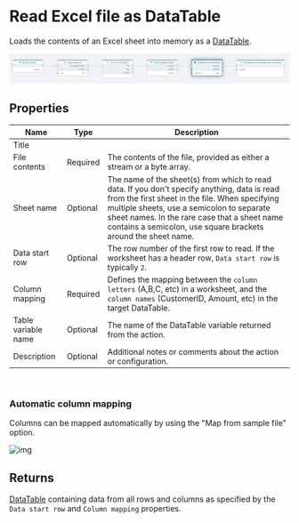 # Read Excel file as DataTable

Loads the contents of an Excel sheet into memory as a [DataTable](https://learn.microsoft.com/en-us/dotnet/api/system.data.datatable).

![img](../../../../images/flow/excel-load-to-datatable.png)


## Properties


| Name                | Type     |Description     |
| ------------------- | -------- | --------------------------------------------- |
| Title                |          |            |
| File contents | Required       |  The contents of the file, provided as either a stream or a byte array. |
| Sheet name          | Optional | The name of the sheet(s) from which to read data. If you don't specify anything, data is read from the first sheet in the file. When specifying multiple sheets, use a semicolon to separate sheet names. In the rare case that a sheet name contains a semicolon, use square brackets around the sheet name.       |
| Data start row      | Optional | The row number of the first row to read. If the worksheet has a header row, `Data start row` is typically `2`.   |
| Column mapping      | Required | Defines the mapping between the `column letters` (A,B,C, etc) in a worksheet, and the `column names` (CustomerID, Amount, etc) in the target DataTable. |
| Table variable name | Optional | The name of the DataTable variable returned from the action. |
| Description | Optional | Additional notes or comments about the action or configuration. |

<br/>

### Automatic column mapping

Columns can be mapped automatically by using the "Map from sample file" option.

![img](https://profitbasedocs.blob.core.windows.net/flowimages/getDataReaderEx2.png)

## Returns

[DataTable](https://learn.microsoft.com/en-us/dotnet/api/system.data.datatable) containing data from all rows and columns as specified by the `Data start row` and `Column mapping` properties.
